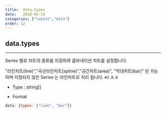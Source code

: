 ```yaml
---
title:  data.types
date:   2018-05-14
categories: ["latest","data"]
order: 12
---
```


## data.types
---

Series 별로 차트의 종류를 지정하여 콤바네이션 차트를 설정합니다.

"라인차트(line)","곡선라인차트(spline)","공간차트(area)", "막대차트(bar)" 만 가능하며 지정되지 않은 Series 는 라인차트로 처리 됩니다.
`#2.0.0`

* Type : string[]

* Format
```javascript
data: {types: ["line", "bar"]}
```
